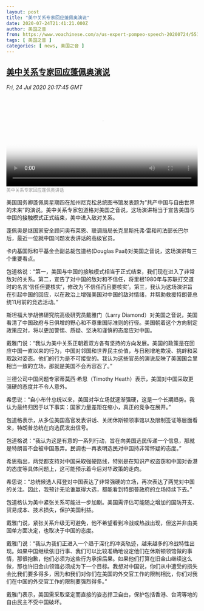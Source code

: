 ```yaml
---
layout: post
title: "美中关系专家回应蓬佩奥演说"
date: 2020-07-24T21:41:21.000Z
author: 美国之音
from: https://www.voachinese.com/a/us-expert-pompeo-speech-20200724/5516645.html
tags: [ 美国之音 ]
categories: [ news, 美国之音 ]
---
```

<!--1595626881000-->
[美中关系专家回应蓬佩奥演说](https://www.voachinese.com/a/us-expert-pompeo-speech-20200724/5516645.html)
------

<div>
<div><i>Fri, 24 Jul 2020 20:17:45 GMT</i></div><video poster="https://images.weserv.nl?url=gdb.voanews.com/dd0a7296-71f2-4bb6-b068-373b956dc542_tv_r1_s_w900.jpg" src="https://av.voanews.com/Videoroot/Pangeavideo/2020/07/d/dd/dd0a7296-71f2-4bb6-b068-373b956dc542_240p.mp4" style="width:100%" controls></video><div><small style="color: #999;">美中关系专家回应蓬佩奥讲话</small></div><p>美国国务卿蓬佩奥星期四在加州尼克松总统图书馆发表题为“共产中国与自由世界的未来”的演说。美中关系专家包道格对美国之音说，这场演讲相当于宣告美国与中国的接触模式正式结束，美中进入敌对关系。</p><p>蓬佩奥是继国家安全顾问奥布莱恩、联调局局长克里斯托弗·雷和司法部长巴尔后，最近一位就中国问题发表讲话的高级官员。</p><p>卡内基国际和平基金会副总裁包道格(Douglas Paal)对美国之音说，这场演讲有三个重要看点。</p><p>包道格说：“第一，美国与中国的接触模式相当于正式结束，我们现在进入了非常敌对的关系。第二，宣告了对中国的敌对和不信任，将里根1980年与苏联打交道时的名言‘信任但要核实’，修改为‘不信任而且要核实’。第三，我认为这场演讲旨在引起中国的回应，以在政治上增强美国对中国的敌对情绪，并帮助救援特朗普总统11月前的竞选活动。”</p><p>斯坦福大学胡佛研究院高级研究员戴雅门（Larry Diamond）对美国之音说，美国看清了中国政府与日俱增的野心和不尊重国际准则的行径。美国朝着这个方向制定政策应对，将以更加警惕、质疑、坚决和谨慎的态度应对中国。</p><p>戴雅门说：“我认为美中关系正朝着双方各有坚持的方向发展。美国的政策是在回应中国一直以来的行为，中国对邻国和世界民主价值，与日剧增地欺凌、挑衅和采取敌对姿态。他们的行为是不可接受的。我认为这些官员的演说反映了美国国会里相当一致的立场，那就是美国不会再容忍了。”</p><p>兰德公司中国问题专家蒂莫西·希思（Timothy Heath）表示，美国对中国采取更强硬的态度并不令人意外。</p><p>希思说：“自小布什总统以来，美国对华立场就逐渐强硬，这是一个长期趋势。我认为最终归因于以下事实：国家力量差距在缩小，真正的竞争在展开。” </p><p>包道格表示，从多位美国高官发表讲话、关闭休斯顿领事馆以及限制签证等层面看来，特朗普总统在向选民发出信号。</p><p>包道格说：“我认为这是有意的一系列行动，旨在向美国选民传递一个信息，那就是特朗普不会被中国愚弄。民调也一再表明选民对中国持非常怀疑的态度。”</p><p>希思指出，两党都支持对中国采取强硬路线，特别是在知识产权盗窃和中国对香港的态度等具体问题上，这可能预示着今后对华政策的走向。 </p><p>希思说：“总统候选人拜登对中国表达了非常强硬的立场，再次表达了两党对中国的关注。因此，我预计无论谁赢得大选，都能看到特朗普政府的立场持续下去。” </p><p>包道格认为美中紧张关系可能进一步加剧。美国需评估可能随之增加的国防开支、贸易成本、技术损失，保护美国利益。</p><p>戴雅门说，紧张关系升级无可避免，他不希望看到冷战或热战出现，但这并非由美国单方面决定，也取决于中国的态度。</p><p>戴雅门说：“我认为我们正进入一个趋于深化的冲突轨迹，越来越多的冷战特性出现。如果中国继续依旧行事、我们可以比较准确地设定他们在休斯顿领馆做的事情，那很抱歉，他们必须为这些行为承担后果。如果他们打算在旧金山继续这么做，那也许旧金山领馆必须成为下一个目标。我想对中国说，你们从中遭受的损失会比我们要多得多，因为和我们对你们在美国的外交官工作的限制相比，你们对我们在中国的外交官工作的限制要强烈得多。” </p><p>戴雅门表示，美国需采取坚定而直接的姿态捍卫自由，保护包括香港、台湾等地的自由民主不受中国破坏。</p>
</div>
